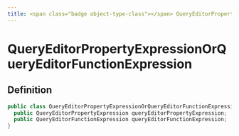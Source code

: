 ```yaml
---
title: <span class="badge object-type-class"></span> QueryEditorPropertyExpressionOrQueryEditorFunctionExpression
---
```

# <span class="badge object-type-class"></span> QueryEditorPropertyExpressionOrQueryEditorFunctionExpression

## Definition

```java
public class QueryEditorPropertyExpressionOrQueryEditorFunctionExpression {
  public QueryEditorPropertyExpression queryEditorPropertyExpression;
  public QueryEditorFunctionExpression queryEditorFunctionExpression;
}
```
